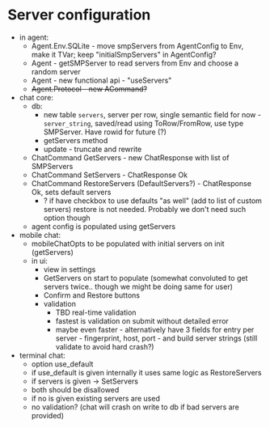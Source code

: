 # Server configuration

- in agent:
  - Agent.Env.SQLite - move smpServers from AgentConfig to Env, make it TVar; keep "initialSmpServers" in AgentConfig?
  - Agent - getSMPServer to read servers from Env and choose a random server
  - Agent - new functional api - "useServers"
  - ~~Agent.Protocol - new ACommand?~~
- chat core:
  - db:
    - new table `servers`, server per row, single semantic field for now - `server_string`, saved/read using ToRow/FromRow, use type SMPServer. Have rowid for future (?)
    - getServers method
    - update - truncate and rewrite
  - ChatCommand GetServers - new ChatResponse with list of SMPServers
  - ChatCommand SetServers - ChatResponse Ok
  - ChatCommand RestoreServers (DefaultServers?) - ChatResponse Ok, sets default servers
    - ? if have checkbox to use defaults "as well" (add to list of custom servers) restore is not needed. Probably we don't need such option though
  - agent config is populated using getServers
- mobile chat:
  - mobileChatOpts to be populated with initial servers on init (getServers)
  - in ui:
    - view in settings
    - GetServers on start to populate (somewhat convoluted to get servers twice.. though we might be doing same for user)
    - Confirm and Restore buttons
    - validation
      - TBD real-time validation
      - fastest is validation on submit without detailed error
      - maybe even faster - alternatively have 3 fields for entry per server - fingerprint, host, port - and build server strings (still validate to avoid hard crash?)
- terminal chat:
  - option use_default
  - if use_default is given internally it uses same logic as RestoreServers
  - if servers is given -> SetServers
  - both should be disallowed
  - if no is given existing servers are used
  - no validation? (chat will crash on write to db if bad servers are provided)
